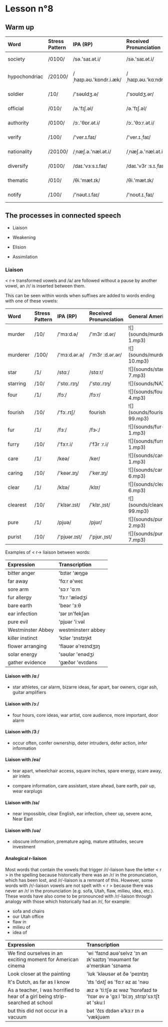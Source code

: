 # Lesson n°8




## Warm up

<table class="table table-striped table-hover table-condensed table-responsive" style="margin-left: auto; margin-right: auto;">
 <thead>
  <tr>
   <th style="text-align:left;"> Word </th>
   <th style="text-align:left;"> Stress Pattern </th>
   <th style="text-align:left;"> IPA (RP) </th>
   <th style="text-align:left;"> Received Pronunciation </th>
   <th style="text-align:left;"> General American </th>
  </tr>
 </thead>
<tbody>
  <tr>
   <td style="text-align:left;"> society </td>
   <td style="text-align:left;"> /0100/ </td>
   <td style="text-align:left;"> /sə.'saɪ.ət.i/ </td>
   <td style="text-align:left;"> /sə.'saɪ.ət.i/ </td>
   <td style="text-align:left;"> ![](sounds/society-6.mp3) </td>
  </tr>
  <tr>
   <td style="text-align:left;"> hypochondriac </td>
   <td style="text-align:left;"> /20100/ </td>
   <td style="text-align:left;"> /ˌhaɪp.əʊ.'kɒndr.i.æk/ </td>
   <td style="text-align:left;"> /ˌhaɪp.əʊ.'kɑːndr.i.æk/ </td>
   <td style="text-align:left;"> ![](sounds/hypochondriac-01.mp3) </td>
  </tr>
  <tr>
   <td style="text-align:left;"> soldier </td>
   <td style="text-align:left;"> /10/ </td>
   <td style="text-align:left;"> /'səʊldʒ.ə/ </td>
   <td style="text-align:left;"> /'soʊldʒ.ər/ </td>
   <td style="text-align:left;"> ![](sounds/soldier-01.mp3) </td>
  </tr>
  <tr>
   <td style="text-align:left;"> official </td>
   <td style="text-align:left;"> /010/ </td>
   <td style="text-align:left;"> /ə.'fɪʃ.əl/ </td>
   <td style="text-align:left;"> /ə.'fɪʃ.əl/ </td>
   <td style="text-align:left;"> ![](sounds/official-01.mp3) </td>
  </tr>
  <tr>
   <td style="text-align:left;"> authority </td>
   <td style="text-align:left;"> /0100/ </td>
   <td style="text-align:left;"> /ɔː.'θɒr.ət.i/ </td>
   <td style="text-align:left;"> /ɔː.'θɔːr.ət.i/ </td>
   <td style="text-align:left;"> ![](sounds/authority-6.mp3) </td>
  </tr>
  <tr>
   <td style="text-align:left;"> verify </td>
   <td style="text-align:left;"> /100/ </td>
   <td style="text-align:left;"> /'ver.ɪ.faɪ/ </td>
   <td style="text-align:left;"> /'ver.ɪ.ˌfaɪ/ </td>
   <td style="text-align:left;"> ![](sounds/verify-7.mp3) </td>
  </tr>
  <tr>
   <td style="text-align:left;"> nationality </td>
   <td style="text-align:left;"> /20100/ </td>
   <td style="text-align:left;"> /ˌnæʃ.ə.'næl.ət.i/ </td>
   <td style="text-align:left;"> /ˌnæʃ.ə.'næl.ət.i/ </td>
   <td style="text-align:left;"> ![](sounds/nationality-3.mp3) </td>
  </tr>
  <tr>
   <td style="text-align:left;"> diversify </td>
   <td style="text-align:left;"> /0100/ </td>
   <td style="text-align:left;"> /daɪ.'vɜːs.ɪ.faɪ/ </td>
   <td style="text-align:left;"> /daɪ.'v3r ːs.ɪ.ˌfaɪ/ </td>
   <td style="text-align:left;"> ![](sounds/diversify-01.mp3) </td>
  </tr>
  <tr>
   <td style="text-align:left;"> thematic </td>
   <td style="text-align:left;"> /010/ </td>
   <td style="text-align:left;"> /θi.'mæt.ɪk/ </td>
   <td style="text-align:left;"> /θi.'mæt.ɪk/ </td>
   <td style="text-align:left;"> ![](sounds/thematic-2.mp3) </td>
  </tr>
  <tr>
   <td style="text-align:left;"> notify </td>
   <td style="text-align:left;"> /100/ </td>
   <td style="text-align:left;"> /'nəʊt.ɪ.faɪ/ </td>
   <td style="text-align:left;"> /'noʊt.ɪ.ˌfaɪ/ </td>
   <td style="text-align:left;"> ![](sounds/notify-4.mp3) </td>
  </tr>
</tbody>
</table>

## The processes in connected speech

* Liaison

* Weakening

* Elision

* Assimilation


### Liaison

< r-> transformed vowels and /ə/ are followed without a pause
by another vowel, an /r/ is inserted between them.

This can be seen within words when suffixes are added to words ending with one of these vowels: 

<table class="table table-striped table-hover table-condensed table-responsive" style="margin-left: auto; margin-right: auto;">
 <thead>
  <tr>
   <th style="text-align:left;"> Word </th>
   <th style="text-align:left;"> Stress Pattern </th>
   <th style="text-align:left;"> IPA (RP) </th>
   <th style="text-align:left;"> Received Pronunciation </th>
   <th style="text-align:left;"> General American </th>
  </tr>
 </thead>
<tbody>
  <tr>
   <td style="text-align:left;"> murder </td>
   <td style="text-align:left;"> /10/ </td>
   <td style="text-align:left;"> /'mɜːd.ə/ </td>
   <td style="text-align:left;"> /'m3r ːd.ər/ </td>
   <td style="text-align:left;"> ![](sounds/murder-1.mp3) </td>
  </tr>
  <tr>
   <td style="text-align:left;"> murderer </td>
   <td style="text-align:left;"> /100/ </td>
   <td style="text-align:left;"> /'mɜːd.ər.ə/ </td>
   <td style="text-align:left;"> /'m3r ːd.ər.ər/ </td>
   <td style="text-align:left;"> ![](sounds/murderer-10.mp3) </td>
  </tr>
  <tr>
   <td style="text-align:left;"> star </td>
   <td style="text-align:left;"> /1/ </td>
   <td style="text-align:left;"> /stɑː/ </td>
   <td style="text-align:left;"> /stɑːr/ </td>
   <td style="text-align:left;"> ![](sounds/star-7.mp3) </td>
  </tr>
  <tr>
   <td style="text-align:left;"> starring </td>
   <td style="text-align:left;"> /10/ </td>
   <td style="text-align:left;"> /'stɑː.rɪŋ/ </td>
   <td style="text-align:left;"> /'stɑː.rɪŋ/ </td>
   <td style="text-align:left;"> ![](sounds/NA) </td>
  </tr>
  <tr>
   <td style="text-align:left;"> four </td>
   <td style="text-align:left;"> /1/ </td>
   <td style="text-align:left;"> /fɔː/ </td>
   <td style="text-align:left;"> /fɔːr/ </td>
   <td style="text-align:left;"> ![](sounds/four-4.mp3) </td>
  </tr>
  <tr>
   <td style="text-align:left;"> fourish </td>
   <td style="text-align:left;"> /10/ </td>
   <td style="text-align:left;"> /'fɔː.rɪʃ/ </td>
   <td style="text-align:left;"> fourish </td>
   <td style="text-align:left;"> ![](sounds/fourish-99.mp3) </td>
  </tr>
  <tr>
   <td style="text-align:left;"> fur </td>
   <td style="text-align:left;"> /1/ </td>
   <td style="text-align:left;"> /fɜː/ </td>
   <td style="text-align:left;"> /fɜ˞ː/ </td>
   <td style="text-align:left;"> ![](sounds/fur-1.mp3) </td>
  </tr>
  <tr>
   <td style="text-align:left;"> furry </td>
   <td style="text-align:left;"> /10/ </td>
   <td style="text-align:left;"> /'fɜːr.i/ </td>
   <td style="text-align:left;"> /'f3r ːr.i/ </td>
   <td style="text-align:left;"> ![](sounds/furry-1.mp3) </td>
  </tr>
  <tr>
   <td style="text-align:left;"> care </td>
   <td style="text-align:left;"> /1/ </td>
   <td style="text-align:left;"> /keə/ </td>
   <td style="text-align:left;"> /ker/ </td>
   <td style="text-align:left;"> ![](sounds/care-1.mp3) </td>
  </tr>
  <tr>
   <td style="text-align:left;"> caring </td>
   <td style="text-align:left;"> /10/ </td>
   <td style="text-align:left;"> /'keər.ɪŋ/ </td>
   <td style="text-align:left;"> /'ker.ɪŋ/ </td>
   <td style="text-align:left;"> ![](sounds/caring-6.mp3) </td>
  </tr>
  <tr>
   <td style="text-align:left;"> clear </td>
   <td style="text-align:left;"> /1/ </td>
   <td style="text-align:left;"> /klɪə/ </td>
   <td style="text-align:left;"> /klɪr/ </td>
   <td style="text-align:left;"> ![](sounds/clear-6.mp3) </td>
  </tr>
  <tr>
   <td style="text-align:left;"> clearest </td>
   <td style="text-align:left;"> /10/ </td>
   <td style="text-align:left;"> /'klɪər.ɪst/ </td>
   <td style="text-align:left;"> /'klɪr.ˌɪst/ </td>
   <td style="text-align:left;"> ![](sounds/clearest-99.mp3) </td>
  </tr>
  <tr>
   <td style="text-align:left;"> pure </td>
   <td style="text-align:left;"> /1/ </td>
   <td style="text-align:left;"> /pjʊə/ </td>
   <td style="text-align:left;"> /pjʊr/ </td>
   <td style="text-align:left;"> ![](sounds/pure-2.mp3) </td>
  </tr>
  <tr>
   <td style="text-align:left;"> purist </td>
   <td style="text-align:left;"> /10/ </td>
   <td style="text-align:left;"> /'pjʊər.ɪst/ </td>
   <td style="text-align:left;"> /'pjʊr.ˌɪst/ </td>
   <td style="text-align:left;"> ![](sounds/purist-7.mp3) </td>
  </tr>
</tbody>
</table>

Examples of < r-> liaison between words:

<table class="table table-striped table-hover table-condensed table-responsive" style="margin-left: auto; margin-right: auto;">
 <thead>
  <tr>
   <th style="text-align:left;"> Expression </th>
   <th style="text-align:left;"> Transcription </th>
  </tr>
 </thead>
<tbody>
  <tr>
   <td style="text-align:left;"> bitter anger </td>
   <td style="text-align:left;"> 'bɪtər 'æŋgə </td>
  </tr>
  <tr>
   <td style="text-align:left;"> far away </td>
   <td style="text-align:left;"> 'fɑːr ə'weɪ </td>
  </tr>
  <tr>
   <td style="text-align:left;"> sore arm </td>
   <td style="text-align:left;"> 'sɔːr 'ɑːm </td>
  </tr>
  <tr>
   <td style="text-align:left;"> fur allergy </td>
   <td style="text-align:left;"> 'fɜːr 'ælədʒi </td>
  </tr>
  <tr>
   <td style="text-align:left;"> bare earth </td>
   <td style="text-align:left;"> 'beər 'ɜːθ </td>
  </tr>
  <tr>
   <td style="text-align:left;"> ear infection </td>
   <td style="text-align:left;"> 'ɪər ɪn'fekʃən </td>
  </tr>
  <tr>
   <td style="text-align:left;"> pure evil </td>
   <td style="text-align:left;"> 'pjʊər 'iːvəl </td>
  </tr>
  <tr>
   <td style="text-align:left;"> Westminster Abbey </td>
   <td style="text-align:left;"> westminsterr abbey </td>
  </tr>
  <tr>
   <td style="text-align:left;"> killer instinct </td>
   <td style="text-align:left;"> 'kɪlər 'ɪnstɪŋkt </td>
  </tr>
  <tr>
   <td style="text-align:left;"> flower arranging </td>
   <td style="text-align:left;"> 'flaʊər ə'reɪndʒɪŋ </td>
  </tr>
  <tr>
   <td style="text-align:left;"> solar energy </td>
   <td style="text-align:left;"> 'səʊlər 'enədʒi </td>
  </tr>
  <tr>
   <td style="text-align:left;"> gather evidence </td>
   <td style="text-align:left;"> 'gæðər 'evɪdəns </td>
  </tr>
</tbody>
</table>


#### Liaison with /ɑː/

* star athletes, car alarm, bizarre ideas, far apart, bar owners, cigar ash,
guitar amplifiers




#### Liaison with /ɔː/

* four hours, core ideas, war artist, core audience, more important, door
alarm

#### Liaison with /3ː/

* occur often, confer ownership, deter intruders, defer action, infer
information

#### Liaison with /eə/

* tear apart, wheelchair access, square inches, spare energy, scare away,
air inlets

* compare information, care assistant, stare ahead, bare earth, pair up,
wear earplugs



#### Liaison with /ɪə/

* near impossible, clear English, ear infection, cheer up, severe acne, Near
East

#### Liaison with /ʊə/

* obscure information, premature aging, mature attitudes, secure investment



#### Analogical r-liaison

Most words that contain the vowels that trigger /r/-liaison have the letter < r > in the spelling because historically there was an /r/ in the pronunciation, which
has been lost, and /r/-liaison is a remnant of this. However, some words with /r/-liaison vowels are not spelt with < r > because there was never an /r/ in
the pronunciation (e.g. sofa, Utah, flaw, milieu, idea, etc.). These words have also come to be pronounced with /r/-liaison
through analogy with those which historically had an /r/, for example:

* sofa and chairs
* our Utah office
* flaw in 
* milieu of
* idea of  



<table class="table table-striped table-hover table-condensed table-responsive" style="margin-left: auto; margin-right: auto;">
 <thead>
  <tr>
   <th style="text-align:left;"> Expression </th>
   <th style="text-align:left;"> Transcription </th>
  </tr>
 </thead>
<tbody>
  <tr>
   <td style="text-align:left;"> We find ourselves in an exciting moment for American cinema </td>
   <td style="text-align:left;"> 'wi 'faɪnd aʊə'selvz 'ɪn ən ɪk'saɪtɪŋ 'məʊmənt fər ə'merɪkən 'sɪnəmə </td>
  </tr>
  <tr>
   <td style="text-align:left;"> Look closer at the painting </td>
   <td style="text-align:left;"> 'lʊk 'kləʊsər ət ðə 'peɪntɪŋ </td>
  </tr>
  <tr>
   <td style="text-align:left;"> It's Dutch, as far as I know </td>
   <td style="text-align:left;"> 'ɪts 'dʌtʃ əs 'fɑːr əz aɪ 'nəʊ </td>
  </tr>
  <tr>
   <td style="text-align:left;"> As a teacher, I was horrified to hear of a girl being strip-searched at school </td>
   <td style="text-align:left;"> æz ə 'tiːtʃə aɪ wəz 'hɒrəfaɪd tə 'hɪər əv ə 'gɜːl 'biːɪŋ ˌstrɪp'sɜːtʃt ət 'skuːl </td>
  </tr>
  <tr>
   <td style="text-align:left;"> but this did not occur in a vacuum </td>
   <td style="text-align:left;"> bət 'ðɪs dɪdən ə'kɜːr ɪn ə 'vækjuəm </td>
  </tr>
</tbody>
</table>
